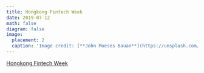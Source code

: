 ```yaml
---
title: Hongkong Fintech Week
date: 2019-07-12
math: false
diagram: false
image:
  placement: 2
  caption: 'Image credit: [**John Moeses Bauan**](https://unsplash.com/photos/OGZtQF8iC0g)'
---
```


[Hongkong Fintech Week](https://www.fintechweek.hk/)